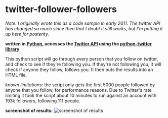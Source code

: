 twitter-follower-followers
==========================

*Note: I originally wrote this as a code sample in early 2011.  The twitter API has changed so much since then that I doubt it still works, but I'm putting it up here for posterity.*

**written in [Python][], accesses the [Twitter API][] using the
[python-twitter library][]**

This python script will go through every person that you follow on
twitter, and check to see if they're following you. If they're not
following you, it will check if anyone they follow, follows you. It then
puts the results into an HTML file.

*known limitations:* the script only gets the first 5000 people
followed by anyone that you follow, for performance reasons. Due to
Twitter's rate limiting it took the script about 10 minutes to run
against an account with 193k followers, following 111 people.

 **screenshot of results:**
![screenshot of results][]

  [Python]: http://www.python.org/ "python official website"
  [Twitter API]: http://dev.twitter.com/doc "twitter API documentation"
  [python-twitter library]: http://code.google.com/p/python-twitter/
    "python-twitter"
  [screenshot of results]: http://i.imgur.com/tMKhcUi.png
